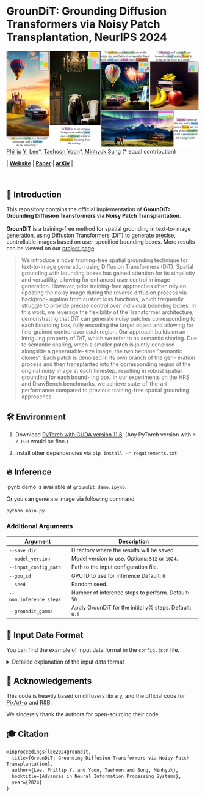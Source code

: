 # GrounDiT: Grounding Diffusion Transformers via Noisy Patch Transplantation, NeurIPS 2024

![teaser](assets/teaser.png)
[Phillip Y. Lee](https://phillipinseoul.github.io/)\*, [Taehoon Yoon](https://github.com/taehoon-yoon)\*, [Minhyuk Sung](https://mhsung.github.io/) (* equal contribution)

| [**Website**](https://groundit-diffusion.github.io/) | [**Paper**](https://groundit-diffusion.github.io/static/groundit_paper.pdf) | [**arXiv**](https://arxiv.org/abs/2410.20474) |

<br />

## 🚀 Introduction
This repository contains the official implementation of **GrounDiT: Grounding Diffusion Transformers via Noisy Patch Transplantation**. <br><br>
**GrounDiT** is a training-free method for spatial grounding in text-to-image generation, using Diffusion Transformers (DiT) to generate precise, controllable images based on user-specified bounding boxes.
More results can be viewed on our [project page](https://groundit-diffusion.github.io/).

[//]: # (### Abstract)
> We introduce a novel training-free spatial grounding technique for text-to-image
generation using Diffusion Transformers (DiT). Spatial grounding with bounding
boxes has gained attention for its simplicity and versatility, allowing for enhanced
user control in image generation. However, prior training-free approaches often
rely on updating the noisy image during the reverse diffusion process via backprop-
agation from custom loss functions, which frequently struggle to provide precise
control over individual bounding boxes. In this work, we leverage the flexibility of
the Transformer architecture, demonstrating that DiT can generate noisy patches
corresponding to each bounding box, fully encoding the target object and allowing
for fine-grained control over each region. Our approach builds on an intriguing
property of DiT, which we refer to as semantic sharing. Due to semantic sharing,
when a smaller patch is jointly denoised alongside a generatable-size image, the
two become "semantic clones". Each patch is denoised in its own branch of the gen-
eration process and then transplanted into the corresponding region of the original
noisy image at each timestep, resulting in robust spatial grounding for each bound-
ing box. In our experiments on the HRS and DrawBench benchmarks, we achieve
state-of-the-art performance compared to previous training-free spatial grounding
approaches.

## 🛠️ Environment

1. Download [PyTorch with CUDA version 11.8](https://pytorch.org/get-started/locally/). (Any PyTorch version with ≥ `2.0.0` would be fine.)
   
2. Install other dependencies via ```pip install -r requirements.txt```

## 🔥 Inference

ipynb demo is available at ```groundit_demo.ipynb```.

Or you can generate image via following command

```
python main.py 
```

### Additional Arguments

| Argument                 | Description                                                                 |
|--------------------------|-----------------------------------------------------------------------------|
| `--save_dir`             | Directory where the results will be saved.                                  |
| `--model_version`        | Model version to use. Options: `512` or `1024`.                             |
| `--input_config_path`    | Path to the input configuration file.                                       |
| `--gpu_id`               | GPU ID to use for inference Default: `0`                                    |
| `--seed`                 | Random seed.                                                                |
| `--num_inference_steps`  | Number of inference steps to perform. Default: `50`                         |
| `--groundit_gamma`       | Apply GrounDiT for the initial γ% steps. Default: `0.5`                     |

<!-- ## Input Data Format

You can find the example of input data format in the ```config.json``` file. 

- `prompt` : Input text for the image generation.

- `phrases` : list of string. Where each string is the phrase describing the desired object to be placed in the box. 
It can be multi-word like *brown bear*. **Each phrase must be presented inside the `prompt`.**

- `bboxes` : list containing the lists of location information of bounding boxes for each phrase. Each list for the phrase can contain multiple list corresponding to multiple bounding boxs per phrase.  The convention for bounding box is `[ul_x, ul_y, lr_x, lr_y]`. Each number should be in `[0, 1]`, where it represents the fraction of corresponding length.
  - `ul_x` : x-coordinate of the upper-left corner of the bounding box.
  - `ul_y` : y-coordinate of the upper-left corner of the bounding box.
  - `lr_x` : x-coordinate of the lower-right corner of the bounding box.
  - `lr_y` : y-coordinate of the lower-right corner of the bounding box.

- `height, width` **or** `aspect_ratio` : Specify either `height` and `width` or just `aspect_ratio`. You can use any aspect ratio you want but too abnormal value would result in implausible image. Recommended range is `[0.25, 4.0]`. If you are specify `height` and `width`, any value wolud be fine but as mentioned in the paper if the value for resolution is far from the **generatable resolution** of PixArt-α, the resulting image would be implausible. For the details of **generatable resolution**, please see the appendix D in our paper. You can consult reasonable resolution values in the `ASPECT_RATIO_512_BIN` or `ASPECT_RATIO_1024_BIN` dictionary, depending on your specified model_version, inside the `/groundit/pipeline_groundit.py` file.  -->


## 📝 Input Data Format  

You can find the example of input data format in the ```config.json``` file.

<details>
<summary>Detailed explanation of the input data format</summary>
<br>

```json
{
    "0": {
        "prompt": "a wide view picture of an antique living room with a chair, table, fireplace, and a bed",
        "phrases": ["chair", "table", "fireplace", "bed"],
        "bboxes": [[[0.0, 0.4, 0.15, 1.0]], [[0.25, 0.6, 0.45, 1.0]], [[0.475, 0.1, 0.65, 0.9]], [[0.7, 0.5, 1.0, 1.0]]],
        "height": 288,
        "width": 896
    }
}
```

### Fields

1. **`prompt`**  
   - Type: `str`  
   - Description: The input text describing the image to be generated.  
   - Example: `"a wide view picture of an antique living room with a chair, table, fireplace, and a bed"`  

2. **`phrases`**  
   - Type: `list[str]`  
   - Description: A list of object descriptions (**phrase**) that you want to position in the image.  
   - **IMPORTANT: Each phrase must be presented inside the `prompt`.**
   - Notes:  
     - Each phrase can contain multiple words (e.g., *brown bear*).  
   - Example: `["chair", "table", "fireplace", "bed"]`  

3. **`bboxes`**  
   - Type: `list[list[list[float]]]`  
   - Description: A list containing bounding box coordinates for each phrase.  
   - **IMPORTANT: The order of bounding boxes list must match the order of `phrases`.**
   - Notes:
     - Each phrase can have multiple bounding boxes.  
     - Bounding boxes follow the format `[ul_x, ul_y, lr_x, lr_y]`, where:  
       - `ul_x`: x-coordinate of the upper-left corner (0 to 1).  
       - `ul_y`: y-coordinate of the upper-left corner (0 to 1).  
       - `lr_x`: x-coordinate of the lower-right corner (0 to 1).  
       - `lr_y`: y-coordinate of the lower-right corner (0 to 1).  
   - Example:  
     ```json
     "bboxes": [
         [[0.0, 0.4, 0.15, 1.0]],    // Bounding box for "chair"
         [[0.25, 0.6, 0.45, 1.0]],   // Bounding box for "table"
         [[0.475, 0.1, 0.65, 0.9]],  // Bounding box for "fireplace"
         [[0.7, 0.5, 1.0, 1.0]]      // Bounding box for "bed"
     ]
     ```  

4. **`height` and `width`**   
   - Type: `int`  
   - Description: The dimensions of the generated image in pixels.  
   - Notes:  
     - Use either `height` and `width` **or** `aspect_ratio`. At least one should be present.
     - Specify both `height` and `width` for exact resolution.  
     - Values that deviate significantly from the [**generatable resolutions**](#guidelines-for-resolution) may result in implausible images.  
   - Example:  
     ```json
     "height": 288,
     "width": 896
     ```

5. **`aspect_ratio`**   
   - Type: `float`  
   - Description: The aspect ratio of the image (width / height).  
   - Notes:  
     - Use either `height` and `width` **or** `aspect_ratio`. At least one should be present.
     - Recommended range: `[0.25, 4.0]`  
     - Extreme values may result in unrealistic images.  

---

### Guidelines for Resolution  

- You can consult reasonable resolution values in the `ASPECT_RATIO_512_BIN` or `ASPECT_RATIO_1024_BIN` dictionaries, depending on your specified `model_version`, inside the `/groundit/pipeline_groundit.py` file.

- For the details of **generatable resolution**, please check **Appendix D** in our [paper](https://groundit-diffusion.github.io/static/groundit_paper.pdf).

</details>

## 🙏 Acknowledgements
This code is heavily based on diffusers library, and the official code for [PixArt-α](https://github.com/PixArt-alpha/PixArt-alpha) and [R&B](https://github.com/StevenShaw1999/RnB). 

We sincerely thank the authors for open-sourcing their code. 

## 🎓 Citation
```
@inproceedings{lee2024groundit,
  title={GrounDiT: Grounding Diffusion Transformers via Noisy Patch Transplantation},
  author={Lee, Phillip Y. and Yoon, Taehoon and Sung, Minhyuk},
  booktitle={Advances in Neural Information Processing Systems},
  year={2024}
}
```
